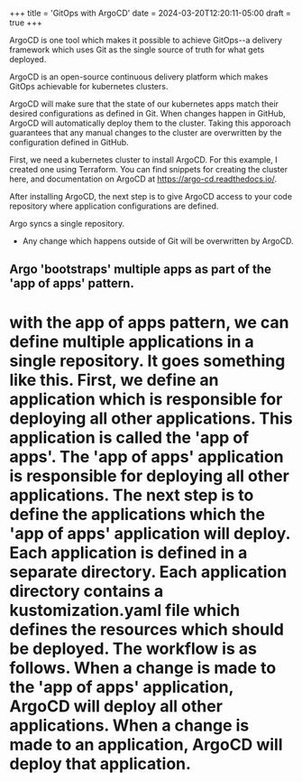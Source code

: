 +++
title = 'GitOps with ArgoCD'
date = 2024-03-20T12:20:11-05:00
draft = true
+++

ArgoCD is one tool which makes it possible to achieve GitOps--a delivery framework which uses Git as the single source of truth for what gets deployed. 

ArgoCD is an open-source continuous delivery platform which makes GitOps achievable for kubernetes clusters. 

ArgoCD will make sure that the state of our kubernetes apps match their desired configurations as defined in Git. When changes happen in GitHub, ArgoCD will automatically deploy them to the cluster. Taking this apporoach guarantees that any manual changes to the cluster are overwritten by the configuration defined in GitHub. 

First, we need a kubernetes cluster to install ArgoCD. For this example, I created one using Terraform. You can find snippets for creating the cluster here, and documentation on ArgoCD at https://argo-cd.readthedocs.io/.

After installing ArgoCD, the next step is to give ArgoCD access to your code repository where application configurations are defined. 

Argo syncs a single repository.
- Any change which happens outside of Git will be overwritten by ArgoCD.

Argo 'bootstraps' multiple apps as part of the 'app of apps' pattern.
- 
# with the app of apps pattern, we can define multiple applications in a single repository. It goes something like this. First, we define an application which is responsible for deploying all other applications. This application is called the 'app of apps'. The 'app of apps' application is responsible for deploying all other applications. The next step is to define the applications which the 'app of apps' application will deploy. Each application is defined in a separate directory. Each application directory contains a kustomization.yaml file which defines the resources which should be deployed. The workflow is as follows. When a change is made to the 'app of apps' application, ArgoCD will deploy all other applications. When a change is made to an application, ArgoCD will deploy that application.
# 
